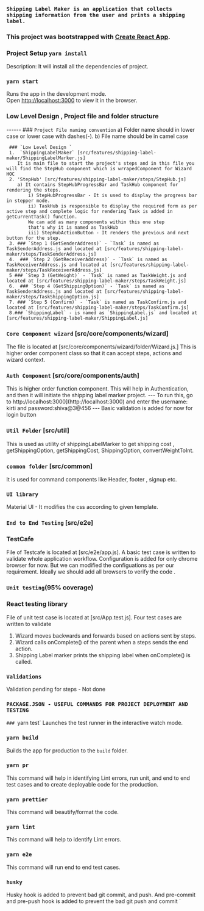 ### `Shipping Label Maker is an application that collects shipping information from the user and prints a shipping label. `

### This project was bootstrapped with [Create React App](https://github.com/facebook/create-react-app).
      
### Project Setup  `yarn install`
Description: It will install all the dependencies of project.

### `yarn start`

Runs the app in the development mode.<br />
Open [http://localhost:3000](http://localhost:3000) to view it in the browser.


### Low Level Design , Project file and folder structure 
  ------ ### `Project File naming convention`
     a) Folder name should in lower case or lower case with dashes(-).
     b) File name should be in camel case
     
     ### `Low Level Design `
     1.  `ShippingLabelMaker` [src/features/shipping-label-maker/ShippingLabelMarker.js] 
        It is main file to start the project's steps and in this file you will find the StepHub component which is wrrapedComponent for Wizard HOC 
     2. 'StepHub' [src/features/shipping-label-maker/steps/StepHub.js] 
        a) It contains StepHubProgressBar and TaskHub component for rendering the steps. 
            i) StepHubProgressBar - It is used to display the progress bar in stepper mode. 
            ii) TaskHub is responsible to display the required form as per active step and complete logic for rendering Task is added in         getCurrentTask() function. 
            We can add as many components within this one step 
            that's why it is named as TaskHub 
            iii) StepHubActionButton - It renders the previous and next button for the step.
     3. ### `Step 1 (GetSenderAddress)` - `Task` is named as TaskSenderAddress.js and located at [src/features/shipping-label-maker/steps/TaskSenderAddress.js]
     4.  ### `Step 2 (GetReceiverAddress)` - `Task` is named as TaskReceiverAddress.js and located at [src/features/shipping-label-maker/steps/TaskReceiverAddress.js]
     5 ### `Step 3 (GetWeight)` - `Task` is named as TaskWeight.js and located at [src/features/shipping-label-maker/steps/TaskWeight.js]
     6.  ### `Step 4 (GetShippingOption)` - `Task` is named as TaskSenderAddress.js and located at [src/features/shipping-label-maker/steps/TaskShippingOption.js]
     7. ### `Step 5 (Confirm)` - `Task` is named as TaskConfirm.js and located at [src/features/shipping-label-maker/steps/TaskConfirm.js]
     8.### `ShippingLabel` - is named as `ShippingLabel.js` and located at  [src/features/shipping-label-maker/ShippingLabel.js]
 
### `Core Component wizard` [src/core/components/wizard]
The file is located at [src/core/components/wizard/folder/Wizard.js.]
This is higher order component class so that it can accept steps, actions and wizard context.

### `Auth Component` [src/core/components/auth]
This is higher order function component. This will help in Authentication, and then it will initiate the shipping label marker project. --- To run this, go to http://localhost:3000](http://localhost:3000) and enter the username: kirti and password:shiva@3@456
--- Basic validation is added for now for login button 

### `Util Folder` [src/util]
 This is used as utility of shippingLabelMarker to get shipping cost , getShippingOption, getShippingCost, ShippingOption, convertWeightToInt. 

### `common folder` [src/common]
It is used for command components like Header, footer , signup etc.  

### `UI library` 
Material UI - 
It modifies the css according to given template.
 
### `End to End Testing` [src/e2e]
### TestCafe
   File of Testcafe is located at [src/e2e/app.js]. A basic test case is written to validate whole application workflow. Configuration is added for only chrome browser for now. But we can modified the configuations as per our requirement. Ideally we should add all browsers to verify the code . 
   
### `Unit testing`(95% coverage)
### React testing library
File of unit test case is located at [src/App.test.js]. Four test cases are written to validate 
1.	Wizard moves backwards and forwards based on actions sent by steps.
2.	Wizard calls onComplete() of the parent when a steps sends the end action.
3.	Shipping Label marker prints the shipping label when onComplete() is called.

### ` Validations  `
   Validation pending for steps - Not done 
   
### `PACKAGE.JSON - USEFUL COMMANDS FOR PROJECT DEPLOYMENT AND TESTING `

`### `yarn test`
Launches the test runner in the interactive watch mode.

### `yarn build`
Builds the app for production to the `build` folder.<br />

### `yarn pr`
This command will help in identifying Lint errors, run unit, and end to end test cases and to create deployable code for the production. 

### `yarn prettier`
This command will beautify/format the code. 

### `yarn lint`
This command will help to identify Lint errors.

### `yarn e2e`
This command will run end to end test cases.

### `husky`
Husky hook is added to prevent bad git commit, and push. And  pre-commit and pre-push hook is added to prevent the bad git push and commit 
`



  




